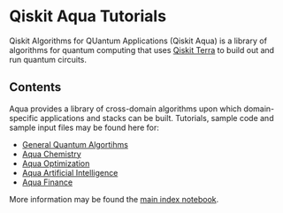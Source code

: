 # Qiskit Aqua Tutorials

Qiskit Algorithms for QUantum Applications (Qiskit Aqua) is a library of algorithms for quantum computing
that uses [Qiskit Terra](https://qiskit.org/terra) to build out and run quantum circuits.

## Contents 

Aqua provides a library of cross-domain algorithms upon which domain-specific applications and stacks can be
built. Tutorials, sample code and sample input files may be found here for:

* [General Quantum Algortihms](quantum_algorithms) 
* [Aqua Chemistry](chemistry) 
* [Aqua Optimization](optimization) 
* [Aqua Artificial Intelligence](artificial_intelligence)
* [Aqua Finance](finance)

More information may be found the [main index notebook](index.ipynb).
